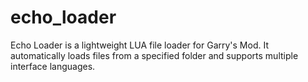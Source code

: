 # echo_loader
 Echo Loader is a lightweight LUA file loader for Garry's Mod. It automatically loads files from a specified folder and supports multiple interface languages.
